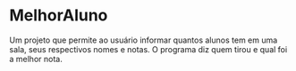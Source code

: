 # MelhorAluno
Um projeto que permite ao usuário informar quantos alunos tem em uma sala, seus respectivos nomes e notas. O programa diz quem tirou e qual foi a melhor nota.

